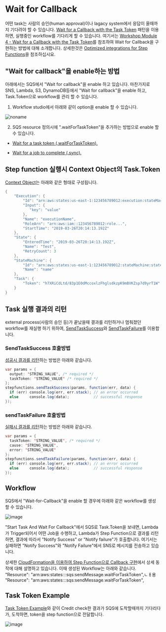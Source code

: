 # Wait for Callback

어떤 task는 사람의 승인(human approval)이나 lagacy system에서 응답이 올때까지 기다려야 할 수 있습니다. [Wait for a Callback with the Task Token](https://docs.aws.amazon.com/step-functions/latest/dg/connect-to-resource.html#connect-wait-token) 패턴을 이용하면, 실행중인 workflow를 기다리게 할 수 있습니다. 여기서는 [Workshop Module 4 - Wait for a Callback with the Task Token](https://catalog.workshops.aws/stepfunctions/en-US/module-4)를 참조하여 Wait for Callback을 구현하는 방법에 대해 소개합니다. 상세한것은 [Optimized integrations for Step Functions](https://docs.aws.amazon.com/step-functions/latest/dg/connect-supported-services.html)을 참조하십시요. 

## "Wait for callback"을 enable하는 방법

아래에서는 SQS에서 "Wait for callback"을 enable 하고 있습니다. 마찬가지로 SNS, Lambda, S3, DynamoDB등에서 "Wait for callback"을 enable 하고, Task.Token으로 workflow를 관리 할 수 있습니다. 

1) Workflow studio에서 아래와 같이 option을 enable 할 수 있습니다. 

![noname](https://user-images.githubusercontent.com/52392004/174919275-ff212383-7dfc-4c3a-948b-ee0ec74eeaa6.png)


2) SQS resource 정의시에 ".waitForTaskToken"을 추가하는 방법으로 enable 할 수 있습니다.

- [Wait for a task token (.waitForTaskToken).](https://docs.aws.amazon.com/step-functions/latest/dg/connect-to-resource.html#connect-wait-token)

- [Wait for a job to complete (.sync).](https://docs.aws.amazon.com/step-functions/latest/dg/connect-to-resource.html#connect-sync)


## Step function 실행시 Context Object의 Task.Token

[Context Object](https://docs.aws.amazon.com/step-functions/latest/dg/input-output-contextobject.html)는 아래와 같은 형태로 구성됩니다. 

```java
{
    "Execution": {
        "Id": "arn:aws:states:us-east-1:123456789012:execution:stateMachineName:executionName",
        "Input": {
           "key": "value"
        },
        "Name": "executionName",
        "RoleArn": "arn:aws:iam::123456789012:role...",
        "StartTime": "2019-03-26T20:14:13.192Z"
    },
    "State": {
        "EnteredTime": "2019-03-26T20:14:13.192Z",
        "Name": "Test",
        "RetryCount": 3
    },
    "StateMachine": {
        "Id": "arn:aws:states:us-east-1:123456789012:stateMachine:stateMachineName",
        "Name": "name"
    },
    "Task": {
        "Token": "h7XRiCdLtd/83p1E0dMccoxlzFhglsdkzpK9mBVKZsp7d9yrT1W"
    }
}
```

## Task 실행 결과의 리턴

external process(사람의 승인 등)가 끝났을때 결과를 리턴하거나 멈춰졌던 workflow를 재실행 하기 위하여, [SendTaskSuccess](https://docs.aws.amazon.com/step-functions/latest/apireference/API_SendTaskSuccess.html)와 [SendTaskFailure](https://docs.aws.amazon.com/step-functions/latest/apireference/API_SendTaskFailure.html)를 이용합니다.

### SendTaskSuccess 호출방법

[성공시 결과를 리턴](https://docs.aws.amazon.com/step-functions/latest/apireference/API_SendTaskSuccess.html)하는 방법은 아래와 같습니다. 

```java
var params = {
  output: 'STRING_VALUE', /* required */
  taskToken: 'STRING_VALUE' /* required */
};
stepfunctions.sendTaskSuccess(params, function(err, data) {
  if (err) console.log(err, err.stack); // an error occurred
  else     console.log(data);           // successful response
});
```

### sendTaskFailure 호출방법 

[실패시 결과를 리턴](https://docs.aws.amazon.com/AWSJavaScriptSDK/latest/AWS/StepFunctions.html#sendTaskFailure-property)하는 방법은 아래와 같습니다. 

```java
var params = {
  taskToken: 'STRING_VALUE', /* required */
  cause: 'STRING_VALUE',
  error: 'STRING_VALUE'
};
stepfunctions.sendTaskFailure(params, function(err, data) {
  if (err) console.log(err, err.stack); // an error occurred
  else     console.log(data);           // successful response
});
```

## Workflow

SQS에서 "Wait-for-Callback"을 enable 할 경우에 아래와 같은 workflow를 생성 할 수 있습니다. 

![image](https://user-images.githubusercontent.com/52392004/174722275-16a404e4-4f0d-4a1e-b750-e8489dec90f0.png)

"Start Task And Wait For Callback"에서 SQS로 Task.Token을 보내면, Lambda가 Trigger되어서 어떤 Job을 수행하고, Lambda가 Step Function으로 결과를 리턴하면, 결과에 따라서 "Notify Success" or "Notify failure"가 호출합니다. 여기서는 실패하면 "Notify Success"와 "Notify Failure"에서 SNS로 메시지를 전송하고 있습니다. 

상세한 [CloudFormation을 이용하여 Step Function으로 Callback 구현](https://github.com/kyopark2014/aws-step-functions/blob/main/Wait-for-Callback/callback-cloudformation.md)에서 상세 동작에 대해 설명하고 있습니다. 이때 생성된 Workflow는 아래와 같습니다.
      "Resource": "arn:aws:states:::sqs:sendMessage.waitForTaskToken",ㄴㅐ용
      "Resource": "arn:aws:states:::sqs:sendMessage.waitForTaskToken",




## Task Token Example

[Task Token Example](https://docs.aws.amazon.com/step-functions/latest/dg/connect-to-resource.html#connect-wait-token)와 같이 Credit check한 결과가 SQS에 도착할때까지 기다리다가, 도착하면, token을 step function으로 전달합니다. 

![image](https://user-images.githubusercontent.com/52392004/174439709-2508369f-264c-4989-bd2d-26cee7e5f96b.png)
